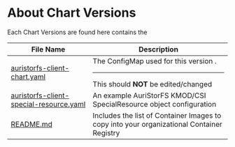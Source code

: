 # About Chart Versions

Each Chart Versions are found here contains the 

| File Name| Description | 
|-------|-----|
| [auristorfs-client-chart.yaml](latest/auristorfs-client-chart.yaml) | The ConfigMap used for this version . <HR>This should **NOT** be edited/changed
[auristorfs-client-special-resource.yaml](latest/auristorfs-client-special-resource.yaml) | An example AuriStorFS KMOD/CSI SpecialResource object configuration |
| [README.md](latests/README.md)  | Includes the list of Container Images to copy into your organizational Container Registry |
